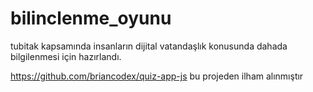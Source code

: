 # bilinclenme_oyunu
tubitak kapsamında insanların dijital vatandaşlık konusunda dahada bilgilenmesi için hazırlandı.


https://github.com/briancodex/quiz-app-js   bu projeden ilham alınmıştır 
